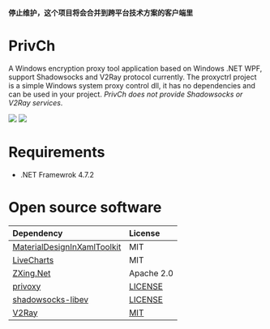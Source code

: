 **停止维护，这个项目将会合并到跨平台技术方案的客户端里**

# PrivCh
A Windows encryption proxy tool application based on Windows .NET WPF, support Shadowsocks and V2Ray protocol currently. The proxyctrl project is a simple Windows system proxy control dll, it has no dependencies and can be used in your project. _PrivCh does not provide Shadowsocks or V2Ray services_.

![](https://github.com/xinlake/privch-windows/raw/main/Assets/server-list.png)
![](https://github.com/xinlake/privch-windows/raw/main/Assets/network-traffic.png)

# Requirements
* .NET Framewrok 4.7.2

# Open source software
| Dependency | License |
| :------------- | :------------- |
| [MaterialDesignInXamlToolkit](https://github.com/MaterialDesignInXAML/MaterialDesignInXamlToolkit/) | MIT |
| [LiveCharts](https://lvcharts.net/) | MIT |
| [ZXing.Net](https://github.com/micjahn/ZXing.Net/) | Apache 2.0 |
| [privoxy](https://www.privoxy.org/) | [LICENSE](https://www.privoxy.org/user-manual/copyright.html) |
| [shadowsocks-libev](https://github.com/shadowsocks/shadowsocks-libev) | [LICENSE](https://github.com/shadowsocks/shadowsocks-libev/blob/master/LICENSE) |
| [V2Ray](https://www.v2ray.com/) | [MIT](https://raw.githubusercontent.com/v2ray/v2ray-core/master/LICENSE) |

